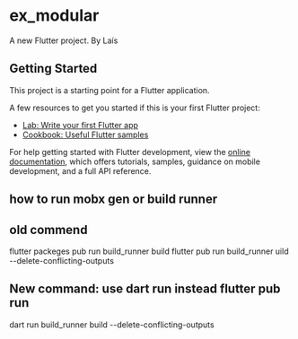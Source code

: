 # ex_modular

A new Flutter project. By Laís

## Getting Started

This project is a starting point for a Flutter application.

A few resources to get you started if this is your first Flutter project:

- [Lab: Write your first Flutter app](https://docs.flutter.dev/get-started/codelab)
- [Cookbook: Useful Flutter samples](https://docs.flutter.dev/cookbook)

For help getting started with Flutter development, view the
[online documentation](https://docs.flutter.dev/), which offers tutorials,
samples, guidance on mobile development, and a full API reference.

## how to run mobx gen or build runner
## old commend
flutter packeges pub run build_runner build
flutter pub run build_runner uild --delete-conflicting-outputs

## New command: use dart run instead flutter pub run
dart run build_runner build --delete-conflicting-outputs